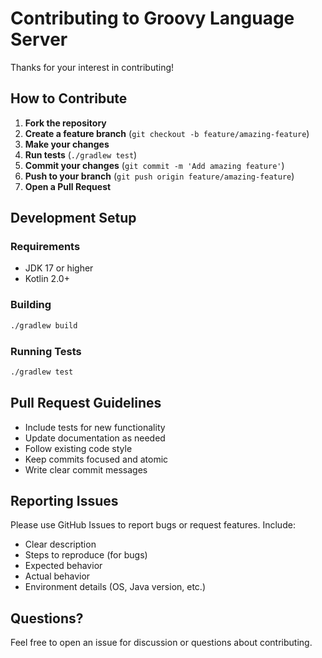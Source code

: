 # Contributing to Groovy Language Server

Thanks for your interest in contributing!

## How to Contribute

1. **Fork the repository**
2. **Create a feature branch** (`git checkout -b feature/amazing-feature`)
3. **Make your changes**
4. **Run tests** (`./gradlew test`)
5. **Commit your changes** (`git commit -m 'Add amazing feature'`)
6. **Push to your branch** (`git push origin feature/amazing-feature`)
7. **Open a Pull Request**

## Development Setup

### Requirements
- JDK 17 or higher
- Kotlin 2.0+

### Building
```bash
./gradlew build
```

### Running Tests
```bash
./gradlew test
```

## Pull Request Guidelines

- Include tests for new functionality
- Update documentation as needed
- Follow existing code style
- Keep commits focused and atomic
- Write clear commit messages

## Reporting Issues

Please use GitHub Issues to report bugs or request features. Include:
- Clear description
- Steps to reproduce (for bugs)
- Expected behavior
- Actual behavior
- Environment details (OS, Java version, etc.)

## Questions?

Feel free to open an issue for discussion or questions about contributing.